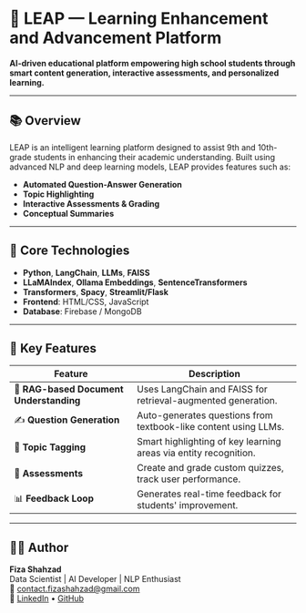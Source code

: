 # 🚀 LEAP — Learning Enhancement and Advancement Platform

**AI-driven educational platform empowering high school students through smart content generation, interactive assessments, and personalized learning.**


---

## 📚 Overview

LEAP is an intelligent learning platform designed to assist 9th and 10th-grade students in enhancing their academic understanding. Built using advanced NLP and deep learning models, LEAP provides features such as:
- **Automated Question-Answer Generation**
- **Topic Highlighting**
- **Interactive Assessments & Grading**
- **Conceptual Summaries**

---

## 🧠 Core Technologies

- **Python**, **LangChain**, **LLMs**, **FAISS**
- **LLaMAIndex**, **Ollama Embeddings**, **SentenceTransformers**
- **Transformers**, **Spacy**, **Streamlit/Flask**
- **Frontend**: HTML/CSS, JavaScript
- **Database**: Firebase / MongoDB

---

## 🎯 Key Features

| Feature | Description |
|--------|-------------|
| 📄 **RAG-based Document Understanding** | Uses LangChain and FAISS for retrieval-augmented generation. |
| ✍️ **Question Generation** | Auto-generates questions from textbook-like content using LLMs. |
| 📌 **Topic Tagging** | Smart highlighting of key learning areas via entity recognition. |
| 📝 **Assessments** | Create and grade custom quizzes, track user performance. |
| 📊 **Feedback Loop** | Generates real-time feedback for students' improvement. |

---

## 👩‍💻 Author

**Fiza Shahzad**  
Data Scientist | AI Developer | NLP Enthusiast  
📧 contact.fizashahzad@gmail.com  
🔗 [LinkedIn](https://linkedin.com/in/fizashahzad) • [GitHub](https://github.com/amfiz)

